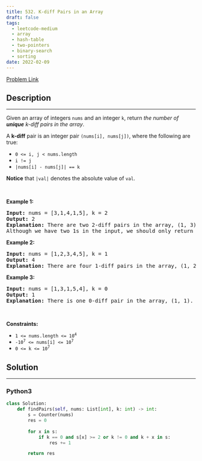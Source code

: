 ```yaml
---
title: 532. K-diff Pairs in an Array
draft: false
tags: 
  - leetcode-medium
  - array
  - hash-table
  - two-pointers
  - binary-search
  - sorting
date: 2022-02-09
---
```


[Problem Link](https://leetcode.com/problems/k-diff-pairs-in-an-array/)

## Description

---
<p>Given an array of integers <code>nums</code> and an integer <code>k</code>, return <em>the number of <b>unique</b> k-diff pairs in the array</em>.</p>

<p>A <strong>k-diff</strong> pair is an integer pair <code>(nums[i], nums[j])</code>, where the following are true:</p>

<ul>
	<li><code>0 &lt;= i, j &lt; nums.length</code></li>
	<li><code>i != j</code></li>
	<li><code>|nums[i] - nums[j]| == k</code></li>
</ul>

<p><strong>Notice</strong> that <code>|val|</code> denotes the absolute value of <code>val</code>.</p>

<p>&nbsp;</p>
<p><strong class="example">Example 1:</strong></p>

<pre>
<strong>Input:</strong> nums = [3,1,4,1,5], k = 2
<strong>Output:</strong> 2
<strong>Explanation:</strong> There are two 2-diff pairs in the array, (1, 3) and (3, 5).
Although we have two 1s in the input, we should only return the number of <strong>unique</strong> pairs.
</pre>

<p><strong class="example">Example 2:</strong></p>

<pre>
<strong>Input:</strong> nums = [1,2,3,4,5], k = 1
<strong>Output:</strong> 4
<strong>Explanation:</strong> There are four 1-diff pairs in the array, (1, 2), (2, 3), (3, 4) and (4, 5).
</pre>

<p><strong class="example">Example 3:</strong></p>

<pre>
<strong>Input:</strong> nums = [1,3,1,5,4], k = 0
<strong>Output:</strong> 1
<strong>Explanation:</strong> There is one 0-diff pair in the array, (1, 1).
</pre>

<p>&nbsp;</p>
<p><strong>Constraints:</strong></p>

<ul>
	<li><code>1 &lt;= nums.length &lt;= 10<sup>4</sup></code></li>
	<li><code>-10<sup>7</sup> &lt;= nums[i] &lt;= 10<sup>7</sup></code></li>
	<li><code>0 &lt;= k &lt;= 10<sup>7</sup></code></li>
</ul>


## Solution

---
### Python3
``` py title='k-diff-pairs-in-an-array'
class Solution:
    def findPairs(self, nums: List[int], k: int) -> int:
        s = Counter(nums)
        res = 0
        
        for x in s:
            if k == 0 and s[x] >= 2 or k != 0 and k + x in s:
                res += 1

        return res
```

